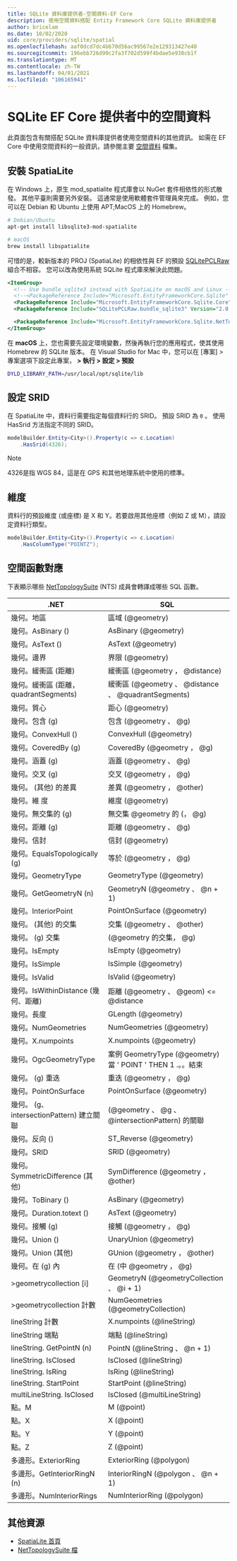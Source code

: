 ```yaml
---
title: SQLite 資料庫提供者-空間資料-EF Core
description: 使用空間資料搭配 Entity Framework Core SQLite 資料庫提供者
author: bricelam
ms.date: 10/02/2020
uid: core/providers/sqlite/spatial
ms.openlocfilehash: aaf0dcd7dc4b670d56ac99567e2e129313427e40
ms.sourcegitcommit: 196ebb726d99c2fa3f702d599f4bdae5e938cb1f
ms.translationtype: MT
ms.contentlocale: zh-TW
ms.lasthandoff: 04/01/2021
ms.locfileid: "106165941"
---
```

# <a name="spatial-data-in-the-sqlite-ef-core-provider"></a>SQLite EF Core 提供者中的空間資料

此頁面包含有關搭配 SQLite 資料庫提供者使用空間資料的其他資訊。 如需在 EF Core 中使用空間資料的一般資訊，請參閱主要 [空間資料](xref:core/modeling/spatial) 檔集。

## <a name="installing-spatialite"></a>安裝 SpatiaLite

在 Windows 上，原生 mod_spatialite 程式庫會以 NuGet 套件相依性的形式散發。 其他平臺則需要另外安裝。 這通常是使用軟體套件管理員來完成。 例如，您可以在 Debian 和 Ubuntu 上使用 APT;MacOS 上的 Homebrew。

```bash
# Debian/Ubuntu
apt-get install libsqlite3-mod-spatialite

# macOS
brew install libspatialite
```

可惜的是，較新版本的 PROJ (SpatiaLite) 的相依性與 EF 的預設 [SQLitePCLRaw](/dotnet/standard/data/sqlite/custom-versions#bundles)組合不相容。 您可以改為使用系統 SQLite 程式庫來解決此問題。

```xml
<ItemGroup>
  <!-- Use bundle_sqlite3 instead with SpatiaLite on macOS and Linux -->
  <!--<PackageReference Include="Microsoft.EntityFrameworkCore.Sqlite" Version="3.1.0" />-->
  <PackageReference Include="Microsoft.EntityFrameworkCore.Sqlite.Core" Version="3.1.0" />
  <PackageReference Include="SQLitePCLRaw.bundle_sqlite3" Version="2.0.4" />

  <PackageReference Include="Microsoft.EntityFrameworkCore.Sqlite.NetTopologySuite" Version="3.1.0" />
</ItemGroup>
```

在 **macOS** 上，您也需要先設定環境變數，然後再執行您的應用程式，使其使用 Homebrew 的 SQLite 版本。 在 Visual Studio for Mac 中，您可以在 [專案] > 專案選項下設定此專案， **> 執行 > 設定 > 預設**

```bash
DYLD_LIBRARY_PATH=/usr/local/opt/sqlite/lib
```

## <a name="configuring-srid"></a>設定 SRID

在 SpatiaLite 中，資料行需要指定每個資料行的 SRID。 預設 SRID 為 `0` 。 使用 HasSrid 方法指定不同的 SRID。

```csharp
modelBuilder.Entity<City>().Property(c => c.Location)
    .HasSrid(4326);
```

> [!NOTE]
> 4326是指 WGS 84，這是在 GPS 和其他地理系統中使用的標準。

## <a name="dimension"></a>維度

資料行的預設維度 (或座標) 是 X 和 Y。若要啟用其他座標（例如 Z 或 M），請設定資料行類型。

```csharp
modelBuilder.Entity<City>().Property(c => c.Location)
    .HasColumnType("POINTZ");
```

## <a name="spatial-function-mappings"></a>空間函數對應

下表顯示哪些 [NetTopologySuite](https://nettopologysuite.github.io/NetTopologySuite/) (NTS) 成員會轉譯成哪些 SQL 函數。

.NET                                        | SQL
------------------------------------------- | ---
幾何。地區                               | 區域 (@geometry) 
幾何。AsBinary ()                          | AsBinary (@geometry) 
幾何。AsText ()                            | AsText (@geometry) 
幾何。邊界                           | 界限 (@geometry) 
幾何。緩衝區 (距離)                    | 緩衝區 (@geometry ， @distance) 
幾何。緩衝區 (距離，quadrantSegments)  | 緩衝區 (@geometry 、 @distance 、 @quadrantSegments) 
幾何。質心                           | 距心 (@geometry) 
幾何。包含 (g)                         | 包含 (@geometry 、 @g) 
幾何。ConvexHull ()                        | ConvexHull (@geometry) 
幾何。CoveredBy (g)                        | CoveredBy (@geometry ， @g) 
幾何。涵蓋 (g)                           | 涵蓋 (@geometry 、 @g) 
幾何。交叉 (g)                          | 交叉 (@geometry ， @g) 
幾何。 (其他) 的差異                  | 差異 (@geometry ， @other) 
幾何。維 度                          | 維度 (@geometry) 
幾何。無交集的 (g)                         | 無交集 @geometry 的 (， @g) 
幾何。距離 (g)                         | 距離 (@geometry 、 @g) 
幾何。信封                           | 信封 (@geometry) 
幾何。EqualsTopologically (g)              | 等於 (@geometry ， @g) 
幾何。GeometryType                       | GeometryType (@geometry) 
幾何。GetGeometryN (n)                     | GeometryN (@geometry 、 @n + 1) 
幾何。InteriorPoint                      | PointOnSurface (@geometry) 
幾何。 (其他) 的交集                | 交集 (@geometry 、 @other) 
幾何。 (g) 交集                      |  (@geometry 的交集， @g) 
幾何。IsEmpty                            | IsEmpty (@geometry) 
幾何。IsSimple                           | IsSimple (@geometry) 
幾何。IsValid                            | IsValid (@geometry) 
幾何。IsWithinDistance (幾何、距離)    | 距離 (@geometry 、 @geom) <= @distance
幾何。長度                             | GLength (@geometry) 
幾何。NumGeometries                      | NumGeometries (@geometry) 
幾何。X.numpoints                          | X.numpoints (@geometry) 
幾何。OgcGeometryType                    | 案例 GeometryType (@geometry) 當 ' POINT ' THEN 1 .。。結束
幾何。 (g) 重迭                        | 重迭 (@geometry ， @g) 
幾何。PointOnSurface                     | PointOnSurface (@geometry) 
幾何。 (g、intersectionPattern) 建立關聯     |  (@geometry 、 @g 、 @intersectionPattern) 的關聯
幾何。反向 ()                           | ST_Reverse (@geometry) 
幾何。SRID                               | SRID (@geometry) 
幾何。SymmetricDifference (其他)          | SymDifference (@geometry ， @other) 
幾何。ToBinary ()                          | AsBinary (@geometry) 
幾何。Duration.totext ()                            | AsText (@geometry) 
幾何。接觸 (g)                          | 接觸 (@geometry ， @g) 
幾何。Union ()                             | UnaryUnion (@geometry) 
幾何。Union (其他)                        | GUnion (@geometry ， @other) 
幾何。在 (g) 內                          | 在 (中 @geometry ， @g) 
>geometrycollection [i]                       | GeometryN (@geometryCollection 、 @i + 1) 
>geometrycollection 計數                    | NumGeometries (@geometryCollection) 
lineString 計數                            | X.numpoints (@lineString) 
lineString 端點                         | 端點 (@lineString) 
lineString. GetPointN (n)                      | PointN (@lineString 、 @n + 1) 
lineString. IsClosed                         | IsClosed (@lineString) 
lineString. IsRing                           | IsRing (@lineString) 
lineString. StartPoint                       | StartPoint (@lineString) 
multiLineString. IsClosed                    | IsClosed (@multiLineString) 
點。M                                     | M (@point) 
點。X                                     | X (@point) 
點。Y                                     | Y (@point) 
點。Z                                     | Z (@point) 
多邊形。ExteriorRing                        | ExteriorRing (@polygon) 
多邊形。GetInteriorRingN (n)                  | InteriorRingN (@polygon 、 @n + 1) 
多邊形。NumInteriorRings                    | NumInteriorRing (@polygon) 

## <a name="additional-resources"></a>其他資源

* [SpatiaLite 首頁](https://www.gaia-gis.it/fossil/libspatialite)
* [NetTopologySuite 檔](https://nettopologysuite.github.io/NetTopologySuite/)
